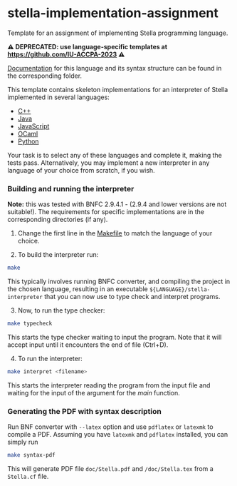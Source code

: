 # stella-implementation-assignment
Template for an assignment of implementing Stella programming language.

**⚠️ DEPRECATED: use language-specific templates at https://github.com/IU-ACCPA-2023 ⚠️**

[Documentation](doc/) for this language and its syntax structure can be found in the corresponding folder.

This template contains skeleton implementations for an interpreter of Stella implemented in several languages:
* [C++](C++/)
* [Java](Java/)
* [JavaScript](JavaScript/)
* [OCaml](OCaml/)
* [Python](Python/)

Your task is to select any of these languages and complete it, making the tests pass. Alternatively, you may implement a new interpreter in any language of your choice from scratch, if you wish.


### Building and running the interpreter

**Note:** this was tested with BNFC 2.9.4.1 - (2.9.4 and lower versions are not suitable!).
The requirements for specific implementations are in the corresponding directories (if any).

1. Change the first line in the [Makefile](Makefile) to match the language of your choice.

2. To build the interpreter run:

```sh
make
```

This typically involves running BNFC converter, and compiling the project in the chosen language,
resulting in an executable `${LANGUAGE}/stella-interpreter` that you can now use to type check and interpret programs.

3. Now, to run the type checker:

```sh
make typecheck
```

This starts the type checker waiting to input the program. Note that it will accept input until it encounters the end of file (Ctrl+D).

4. To run the interpreter:

```sh
make interpret <filename>
```

This starts the interpreter reading the program from the input file and waiting for the input of the argument for the _main_ function.

### Generating the PDF with syntax description

Run BNF converter with `--latex` option and use `pdflatex` or `latexmk` to compile a PDF.
Assuming you have `latexmk` and `pdflatex` installed, you can simply run

```sh
make syntax-pdf
```

This will generate PDF file `doc/Stella.pdf` and `/doc/Stella.tex` from a `Stella.cf` file.

